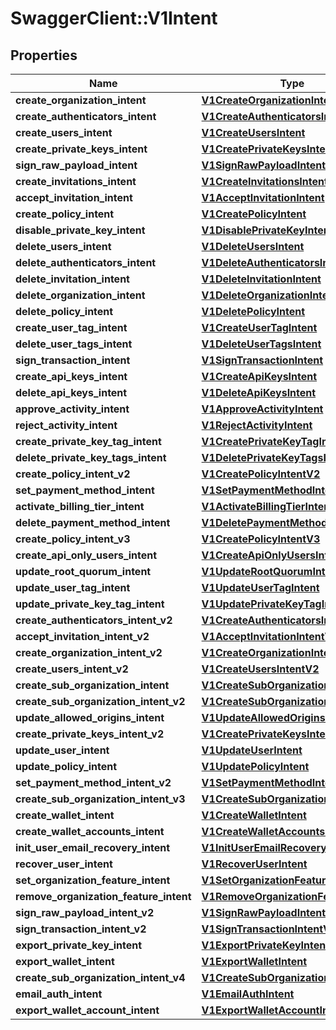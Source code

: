 # SwaggerClient::V1Intent

## Properties
Name | Type | Description | Notes
------------ | ------------- | ------------- | -------------
**create_organization_intent** | [**V1CreateOrganizationIntent**](V1CreateOrganizationIntent.md) |  | 
**create_authenticators_intent** | [**V1CreateAuthenticatorsIntent**](V1CreateAuthenticatorsIntent.md) |  | [optional] 
**create_users_intent** | [**V1CreateUsersIntent**](V1CreateUsersIntent.md) |  | [optional] 
**create_private_keys_intent** | [**V1CreatePrivateKeysIntent**](V1CreatePrivateKeysIntent.md) |  | [optional] 
**sign_raw_payload_intent** | [**V1SignRawPayloadIntent**](V1SignRawPayloadIntent.md) |  | [optional] 
**create_invitations_intent** | [**V1CreateInvitationsIntent**](V1CreateInvitationsIntent.md) |  | [optional] 
**accept_invitation_intent** | [**V1AcceptInvitationIntent**](V1AcceptInvitationIntent.md) |  | [optional] 
**create_policy_intent** | [**V1CreatePolicyIntent**](V1CreatePolicyIntent.md) |  | [optional] 
**disable_private_key_intent** | [**V1DisablePrivateKeyIntent**](V1DisablePrivateKeyIntent.md) |  | [optional] 
**delete_users_intent** | [**V1DeleteUsersIntent**](V1DeleteUsersIntent.md) |  | [optional] 
**delete_authenticators_intent** | [**V1DeleteAuthenticatorsIntent**](V1DeleteAuthenticatorsIntent.md) |  | [optional] 
**delete_invitation_intent** | [**V1DeleteInvitationIntent**](V1DeleteInvitationIntent.md) |  | [optional] 
**delete_organization_intent** | [**V1DeleteOrganizationIntent**](V1DeleteOrganizationIntent.md) |  | [optional] 
**delete_policy_intent** | [**V1DeletePolicyIntent**](V1DeletePolicyIntent.md) |  | [optional] 
**create_user_tag_intent** | [**V1CreateUserTagIntent**](V1CreateUserTagIntent.md) |  | [optional] 
**delete_user_tags_intent** | [**V1DeleteUserTagsIntent**](V1DeleteUserTagsIntent.md) |  | [optional] 
**sign_transaction_intent** | [**V1SignTransactionIntent**](V1SignTransactionIntent.md) |  | [optional] 
**create_api_keys_intent** | [**V1CreateApiKeysIntent**](V1CreateApiKeysIntent.md) |  | [optional] 
**delete_api_keys_intent** | [**V1DeleteApiKeysIntent**](V1DeleteApiKeysIntent.md) |  | [optional] 
**approve_activity_intent** | [**V1ApproveActivityIntent**](V1ApproveActivityIntent.md) |  | [optional] 
**reject_activity_intent** | [**V1RejectActivityIntent**](V1RejectActivityIntent.md) |  | [optional] 
**create_private_key_tag_intent** | [**V1CreatePrivateKeyTagIntent**](V1CreatePrivateKeyTagIntent.md) |  | [optional] 
**delete_private_key_tags_intent** | [**V1DeletePrivateKeyTagsIntent**](V1DeletePrivateKeyTagsIntent.md) |  | [optional] 
**create_policy_intent_v2** | [**V1CreatePolicyIntentV2**](V1CreatePolicyIntentV2.md) |  | [optional] 
**set_payment_method_intent** | [**V1SetPaymentMethodIntent**](V1SetPaymentMethodIntent.md) |  | [optional] 
**activate_billing_tier_intent** | [**V1ActivateBillingTierIntent**](V1ActivateBillingTierIntent.md) |  | [optional] 
**delete_payment_method_intent** | [**V1DeletePaymentMethodIntent**](V1DeletePaymentMethodIntent.md) |  | [optional] 
**create_policy_intent_v3** | [**V1CreatePolicyIntentV3**](V1CreatePolicyIntentV3.md) |  | [optional] 
**create_api_only_users_intent** | [**V1CreateApiOnlyUsersIntent**](V1CreateApiOnlyUsersIntent.md) |  | [optional] 
**update_root_quorum_intent** | [**V1UpdateRootQuorumIntent**](V1UpdateRootQuorumIntent.md) |  | [optional] 
**update_user_tag_intent** | [**V1UpdateUserTagIntent**](V1UpdateUserTagIntent.md) |  | [optional] 
**update_private_key_tag_intent** | [**V1UpdatePrivateKeyTagIntent**](V1UpdatePrivateKeyTagIntent.md) |  | [optional] 
**create_authenticators_intent_v2** | [**V1CreateAuthenticatorsIntentV2**](V1CreateAuthenticatorsIntentV2.md) |  | [optional] 
**accept_invitation_intent_v2** | [**V1AcceptInvitationIntentV2**](V1AcceptInvitationIntentV2.md) |  | [optional] 
**create_organization_intent_v2** | [**V1CreateOrganizationIntentV2**](V1CreateOrganizationIntentV2.md) |  | [optional] 
**create_users_intent_v2** | [**V1CreateUsersIntentV2**](V1CreateUsersIntentV2.md) |  | [optional] 
**create_sub_organization_intent** | [**V1CreateSubOrganizationIntent**](V1CreateSubOrganizationIntent.md) |  | [optional] 
**create_sub_organization_intent_v2** | [**V1CreateSubOrganizationIntentV2**](V1CreateSubOrganizationIntentV2.md) |  | [optional] 
**update_allowed_origins_intent** | [**V1UpdateAllowedOriginsIntent**](V1UpdateAllowedOriginsIntent.md) |  | [optional] 
**create_private_keys_intent_v2** | [**V1CreatePrivateKeysIntentV2**](V1CreatePrivateKeysIntentV2.md) |  | [optional] 
**update_user_intent** | [**V1UpdateUserIntent**](V1UpdateUserIntent.md) |  | [optional] 
**update_policy_intent** | [**V1UpdatePolicyIntent**](V1UpdatePolicyIntent.md) |  | [optional] 
**set_payment_method_intent_v2** | [**V1SetPaymentMethodIntentV2**](V1SetPaymentMethodIntentV2.md) |  | [optional] 
**create_sub_organization_intent_v3** | [**V1CreateSubOrganizationIntentV3**](V1CreateSubOrganizationIntentV3.md) |  | [optional] 
**create_wallet_intent** | [**V1CreateWalletIntent**](V1CreateWalletIntent.md) |  | [optional] 
**create_wallet_accounts_intent** | [**V1CreateWalletAccountsIntent**](V1CreateWalletAccountsIntent.md) |  | [optional] 
**init_user_email_recovery_intent** | [**V1InitUserEmailRecoveryIntent**](V1InitUserEmailRecoveryIntent.md) |  | [optional] 
**recover_user_intent** | [**V1RecoverUserIntent**](V1RecoverUserIntent.md) |  | [optional] 
**set_organization_feature_intent** | [**V1SetOrganizationFeatureIntent**](V1SetOrganizationFeatureIntent.md) |  | [optional] 
**remove_organization_feature_intent** | [**V1RemoveOrganizationFeatureIntent**](V1RemoveOrganizationFeatureIntent.md) |  | [optional] 
**sign_raw_payload_intent_v2** | [**V1SignRawPayloadIntentV2**](V1SignRawPayloadIntentV2.md) |  | [optional] 
**sign_transaction_intent_v2** | [**V1SignTransactionIntentV2**](V1SignTransactionIntentV2.md) |  | [optional] 
**export_private_key_intent** | [**V1ExportPrivateKeyIntent**](V1ExportPrivateKeyIntent.md) |  | [optional] 
**export_wallet_intent** | [**V1ExportWalletIntent**](V1ExportWalletIntent.md) |  | [optional] 
**create_sub_organization_intent_v4** | [**V1CreateSubOrganizationIntentV4**](V1CreateSubOrganizationIntentV4.md) |  | [optional] 
**email_auth_intent** | [**V1EmailAuthIntent**](V1EmailAuthIntent.md) |  | [optional] 
**export_wallet_account_intent** | [**V1ExportWalletAccountIntent**](V1ExportWalletAccountIntent.md) |  | [optional] 

